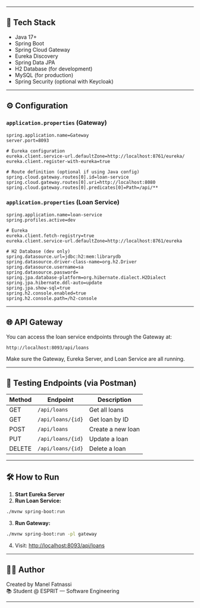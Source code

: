 
---

## 🚀 Tech Stack

- Java 17+
- Spring Boot
- Spring Cloud Gateway
- Eureka Discovery
- Spring Data JPA
- H2 Database (for development)
- MySQL (for production)
- Spring Security (optional with Keycloak)

---



## ⚙️ Configuration

### `application.properties` (Gateway)

```properties
spring.application.name=Gateway
server.port=8093

# Eureka configuration
eureka.client.service-url.defaultZone=http://localhost:8761/eureka/
eureka.client.register-with-eureka=true

# Route definition (optional if using Java config)
spring.cloud.gateway.routes[0].id=loan-service
spring.cloud.gateway.routes[0].uri=http://localhost:8080
spring.cloud.gateway.routes[0].predicates[0]=Path=/api/**
```

### `application.properties` (Loan Service)

```properties
spring.application.name=loan-service
spring.profiles.active=dev

# Eureka
eureka.client.fetch-registry=true
eureka.client.service-url.defaultZone=http://localhost:8761/eureka

# H2 Database (dev only)
spring.datasource.url=jdbc:h2:mem:librarydb
spring.datasource.driver-class-name=org.h2.Driver
spring.datasource.username=sa
spring.datasource.password=
spring.jpa.database-platform=org.hibernate.dialect.H2Dialect
spring.jpa.hibernate.ddl-auto=update
spring.jpa.show-sql=true
spring.h2.console.enabled=true
spring.h2.console.path=/h2-console
```

---


## 🌐 API Gateway

You can access the loan service endpoints through the Gateway at:

```
http://localhost:8093/api/loans
```

Make sure the Gateway, Eureka Server, and Loan Service are all running.

---

## 🧪 Testing Endpoints (via Postman)

| Method | Endpoint              | Description           |
|--------|-----------------------|-----------------------|
| GET    | `/api/loans`          | Get all loans         |
| GET    | `/api/loans/{id}`     | Get loan by ID        |
| POST   | `/api/loans`          | Create a new loan     |
| PUT    | `/api/loans/{id}`     | Update a loan         |
| DELETE | `/api/loans/{id}`     | Delete a loan         |

---

## 🛠️ How to Run

1. **Start Eureka Server**
2. **Run Loan Service:**

```bash
./mvnw spring-boot:run
```

3. **Run Gateway:**

```bash
./mvnw spring-boot:run -pl gateway
```

4. Visit: [http://localhost:8093/api/loans](http://localhost:8093/api/loans)

---

## 👩‍💻 Author

Created by Manel Fatnassi  
📚 Student @ ESPRIT — Software Engineering

---


